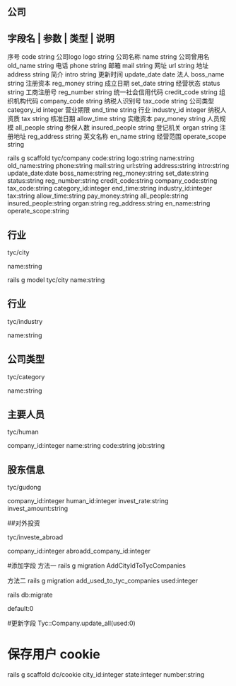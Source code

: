## 公司

字段名   |   参数   |  类型  |  说明
-------------------------------------

序号        code             string
公司logo    logo             string
公司名称     name             string
公司曾用名   old_name         string
电话        phone            string
邮箱        mail             string
网址        url              string
地址        address          string
简介        intro            string
更新时间     update_date      date
法人        boss_name        string
注册资本     reg_money        string
成立日期     set_date         string
经营状态     status           string
工商注册号    reg_number       string
统一社会信用代码 credit_code    string
组织机构代码    company_code   string
纳税人识别号   tax_code        string
公司类型      category_id     integer
营业期限      end_time        string
行业         industry_id     integer
纳税人资质    tax              string
核准日期      allow_time       string
实缴资本      pay_money        string
人员规模      all_people       string
参保人数      insured_people   string
登记机关      organ            string
注册地址      reg_address      string
英文名称      en_name          string
经营范围      operate_scope    string


rails g scaffold tyc/company code:string logo:string name:string old_name:string phone:string mail:string url:string address:string intro:string update_date:date boss_name:string reg_money:string set_date:string status:string reg_number:string credit_code:string company_code:string tax_code:string category_id:integer end_time:string industry_id:integer tax:string allow_time:string pay_money:string all_people:string insured_people:string organ:string reg_address:string en_name:string operate_scope:string


## 行业

tyc/city

name:string

rails g model tyc/city  name:string

## 行业

tyc/industry

name:string


## 公司类型

tyc/category

name:string


## 主要人员

tyc/human

company_id:integer
name:string
code:string
job:string


## 股东信息

tyc/gudong

company_id:integer
human_id:integer
invest_rate:string
invest_amount:string


##对外投资

tyc/investe_abroad

company_id:integer
abroadd_company_id:integer


#添加字段
方法一
rails g migration AddCityIdToTycCompanies

方法二
rails g migration add_used_to_tyc_companies  used:integer

rails db:migrate 

default:0

#更新字段
Tyc::Company.update_all(used:0)




# 保存用户 cookie

rails g scaffold dc/cookie city_id:integer state:integer number:string 